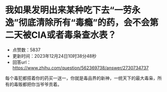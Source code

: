 # 我如果发明出来某种吃下去“一劳永逸”彻底清除所有“毒瘾”的药，会不会第二天被CIA或者毒枭查水表？
- 点赞数：5837
- 更新时间：2023年12月24日10时38分48秒
- 回答url：https://www.zhihu.com/question/562369738/answer/2730734737
<body>
 <p data-pid="L0hI9hEu">每个毒犯都搭着你的药买一送一，你就是毒品界的新神，一统天下的最大毒枭，所有的毒贩都把你当爷爷贡着。</p>
</body>